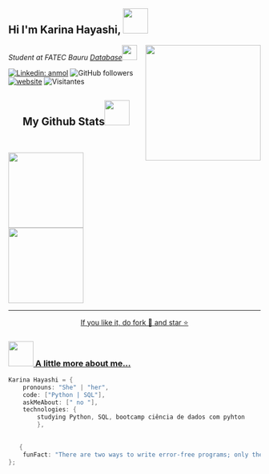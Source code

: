 <h2> Hi I'm Karina Hayashi,  <img src="https://media.giphy.com/media/mGcNjsfWAjY5AEZNw6/giphy.gif" width="50"></h2>
<img align='right' src="https://media3.giphy.com/media/SUcApSWjPwQMARvcM8/giphy.gif?cid=ecf05e47d40cqha1ekf6p0ggkdztkszgri523qmqx9fqyp0z&rid=giphy.gif&ct=s" width="230">
<p><em>Student at FATEC Bauru <a href="http://www.fatecbauru.edu.br/index.php/home">Database</a><img src="https://media.giphy.com/media/WUlplcMpOCEmTGBtBW/giphy.gif" width="30"> 
</em></p>

[![Linkedin: anmol](https://img.shields.io/badge/-Hayashi-blue?style=flat-square&logo=Linkedin&logoColor=white&link=https://www.linkedin.com/in/karina-hayashi-b8859b19b/)](https://www.linkedin.com/in/karina-hayashi-b8859b19b/)
![GitHub followers](https://img.shields.io/github/followers/KarinaHayashi?label=Follow&style=social)
[![website](https://img.shields.io/badge/Website-46a2f1.svg?&style=flat-square&logo=Google-Chrome&logoColor=white&link=https://www.instagram.com/hayasushi_/)](https://www.instagram.com/hayasushi_/)
![Visitantes](https://api.visitorbadge.io/api/visitors?path=https%3A%2F%2Fgithub.com%2FKarinaHayashi&label=VISITORS&labelColor=%23d9e3f0&countColor=%23697689&style=flat-square)










<h2 align="center">
  My Github Stats<img src="https://github.com/ritik307/ritik307/blob/main/images/laptop.gif" width="50">
</h2>
 
<br>



<p align = "center">
<div>
<a href="https://github.com/karinaHayashi">
<img loading="lazy" height="150em" src="https://github-readme-stats.vercel.app/api/top-langs/?username=karinaHayashi&layout=compact&langs_count=7&theme=dracula"/>
<img loading="lazy" height="150em" src="https://github-readme-stats.vercel.app/api?username=karinaHayashi&show_icons=true&theme=dracula&include_all_commits=true&count_private=true"/>
</div>
</p> 


<hr>
<p align="center">If you like it, do fork 🍴 and star ⭐</p>

### <img src="https://media.giphy.com/media/VgCDAzcKvsR6OM0uWg/giphy.gif" width="50"> A little more about me...  

```java
Karina Hayashi = {
    pronouns: "She" | "her",
    code: ["Python | SQL"],
    askMeAbout: [" no "],
    technologies: {
        studying Python, SQL, bootcamp ciência de dados com pyhton 
        },
        
        
   {
    funFact: "There are two ways to write error-free programs; only the third one works"
};


